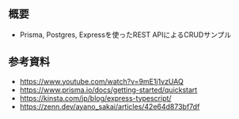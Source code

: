 ## 概要
- Prisma, Postgres, Expressを使ったREST APIによるCRUDサンプル

## 参考資料
- https://www.youtube.com/watch?v=9mE1j1vzUAQ
- https://www.prisma.io/docs/getting-started/quickstart
- https://kinsta.com/jp/blog/express-typescript/
- https://zenn.dev/ayano_sakai/articles/42e64d873bf7df